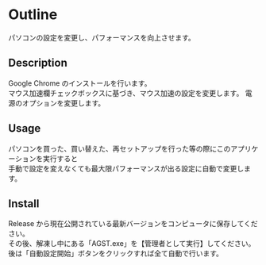 # Outline  
パソコンの設定を変更し、パフォーマンスを向上させます。
  
## Description  
Google Chrome のインストールを行います。  
マウス加速欄チェックボックスに基づき、マウス加速の設定を変更します。
電源のオプションを変更します。  
  
## Usage  
パソコンを買った、買い替えた、再セットアップを行った等の際にこのアプリケーションを実行すると  
手動で設定を変えなくても最大限パフォーマンスが出る設定に自動で変更します。

## Install  
Release から現在公開されている最新バージョンをコンピュータに保存してください。  
その後、解凍し中にある「AGST.exe」を【管理者として実行】してください。
後は「自動設定開始」ボタンをクリックすれば全て自動で行います。
